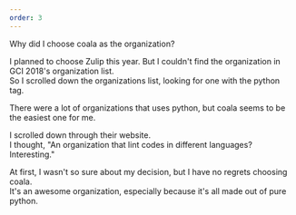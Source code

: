 ```yaml
---
order: 3
---
```


<div class="bigtext">Why did I choose coala as the organization?</div>

I planned to choose Zulip this year. But I couldn't find the organization in GCI 2018's organization list. <br>
So I scrolled down the organizations list, looking for one with the python tag.

There were a lot of organizations that uses python, but coala seems to be the easiest one for me.

I scrolled down through their website. <br>
I thought, "An organization that lint codes in different languages? Interesting."

At first, I wasn't so sure about my decision, but I have no regrets choosing coala.<br>
It's an awesome organization, especially because it's all made out of pure python.
